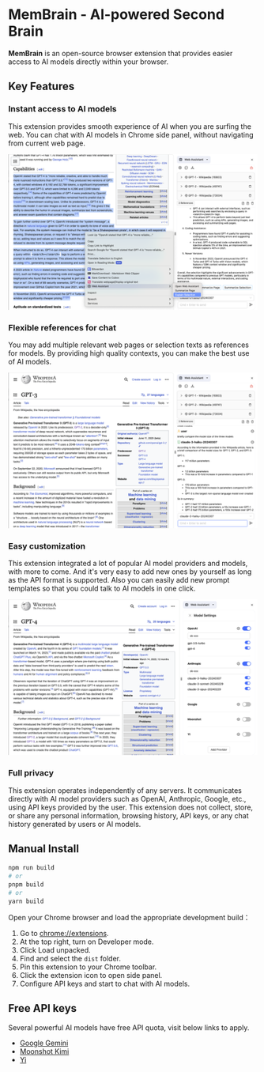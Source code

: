 # MemBrain - AI-powered Second Brain

**MemBrain** is an open-source browser extension that provides easier access to AI models directly within your browser.

## Key Features

### Instant access to AI models

This extension provides smooth experience of AI when you are surfing the web.
You can chat with AI models in Chrome side panel, without navigating from current web page.

![screenshot-2](docs/images/screenshot-2.png)

### Flexible references for chat

You may add multiple relevant web pages or selection texts as references for models.
By providing high quality contexts, you can make the best use of AI models.

![screenshot-1](docs/images/screenshot-1.png)

### Easy customization

This extension integrated a lot of popular AI model providers and models, with more to come.
And it's very easy to add new ones by yourself as long as the API format is supported.
Also you can easily add new prompt templates so that you could talk to AI models in one click.

![screenshot-1](docs/images/screenshot-3.png)

### Full privacy

This extension operates independently of any servers.
It communicates directly with AI model providers such as OpenAI, Anthropic, Google, etc., using API keys provided by the user.
This extension does not collect, store, or share any personal information, browsing history, API keys, or any chat history generated by users or AI models.

## Manual Install

```bash
npm run build
# or
pnpm build
# or
yarn build
```

Open your Chrome browser and load the appropriate development build：

1. Go to [chrome://extensions](chrome://extensions).
2. At the top right, turn on Developer mode.
3. Click Load unpacked.
4. Find and select the `dist` folder.
5. Pin this extension to your Chrome toolbar.
6. Click the extension icon to open side panel.
7. Configure API keys and start to chat with AI models.

## Free API keys

Several powerful AI models have free API quota, visit below links to apply.

- [Google Gemini](https://docs.anthropic.com/claude/reference/getting-started-with-the-api)
- [Moonshot Kimi](https://platform.moonshot.cn/)
- [Yi](https://platform.lingyiwanwu.com/playground)
